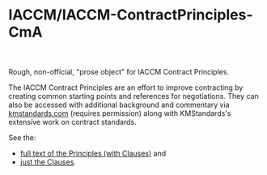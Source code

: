 # IACCM/IACCM-ContractPrinciples-CmA<br><br>

Rough, non-official, "prose object" for IACCM Contract Principles. <br>

The IACCM Contract Principles are an effort to improve contracting by creating common starting points and references for negotiations.  They can also be accessed with additional background and commentary via <a href="http://www.kmstandards.com">kmstandards.com</a> (requires permission) along with KMStandards's extensive work on contract standards.<br>

See the: <ul><li><a href="http://source.commonaccord.org/index.php?action=doc&file=G/IACCM/IACCM-ContractPrinciples-CmA/Principle/0.md">full text of the Principles (with Clauses)</a> and <li><a href="http://source.commonaccord.org/index.php?action=doc&file=G/IACCM/IACCM-ContractPrinciples-CmA/Principle/0.md">just the Clauses</a>.</ul>


